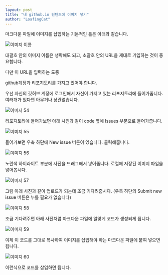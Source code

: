 ```yaml
---
layout: post
title: "내 github.io 컨텐츠에 이미지 넣기"
author: "LoafingCat"
---
```


마크다운 파일에 이미지를 삽입하는 기본적인 틀은 아래와 같습니다.

![이미지 이름](https://www.econovill.com/news/photo/201812/353683_236958_5647.jpg)

대괄호 안의 이미지 이름은 생략해도 되고, 소괄호 안의 URL을 제대로 기입하는 것이 중요합니다.

다만 이 URL을 입력하는 도중 



github계정과 리포지토리를 가지고 있어야 합니다.


우선 자신의 깃허브 계정에 로그인해서 자신이 가지고 있는 리포지토리에 들어가줍니다. 여러개가 있다면 아무거나 상관없습니다.

![이미지 54](https://github.com/Loafingcat/Loafingcat.github.io/assets/98324619/27489da7-74fc-4c82-a143-1a3e6751b456)


리포지토리에 들어가보면 아래 사진과 같이 code 옆에 Issues 부분으로 들어가줍니다.

![이미지 55](https://github.com/Loafingcat/Loafingcat.github.io/assets/98324619/4cd3a3b0-c96e-4b43-8c53-67bea3ada101)


들어가보면 우측 하단에 New issue 버튼이 있습니다. 클릭해줍니다.

![이미지 56](https://github.com/Loafingcat/Loafingcat.github.io/assets/98324619/22688696-f9d9-4e11-91c8-184e8e19efd7)


노란색 하이라이트 부분에 사진을 드래그해서 넣어줍니다. 로컬에 저장된 이미지 파일을 넣어봅시다.

![이미지 57](https://github.com/Loafingcat/Loafingcat.github.io/assets/98324619/89462f13-3ce5-40e3-9942-9a10bc8a832d)


그럼 아래 사진과 같이 업로드가 되는데 조금 기다려줍시다. (우측 하단의 Submit new issue 버튼은 누를 필요가 없습니다)

![이미지 58](https://github.com/Loafingcat/Loafingcat.github.io/assets/98324619/d3d16444-2b5c-4dfb-97ba-c8844f9b2460)


조금 기다려주면 아래 사진처럼 마크다운 파일에 알맞게 코드가 생성되게 됩니다. 

![이미지 59](https://github.com/Loafingcat/Loafingcat.github.io/assets/98324619/0ff7d11a-4347-4d25-8356-e462701f86cf)


이제 이 코드를 그대로 복사하여 이미지를 삽입해야 하는 마크다운 파일에 붙여 넣으면 됩니다.

![이미지 60](https://github.com/Loafingcat/Loafingcat.github.io/assets/98324619/302e14fd-4c45-4f6c-b726-f4ecc888b61c)

이런식으로 코드를 삽입하면 됩니다.